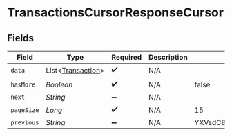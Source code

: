 # TransactionsCursorResponseCursor


## Fields

| Field                                                   | Type                                                    | Required                                                | Description                                             | Example                                                 |
| ------------------------------------------------------- | ------------------------------------------------------- | ------------------------------------------------------- | ------------------------------------------------------- | ------------------------------------------------------- |
| `data`                                                  | List<[Transaction](../../models/shared/Transaction.md)> | :heavy_check_mark:                                      | N/A                                                     |                                                         |
| `hasMore`                                               | *Boolean*                                               | :heavy_check_mark:                                      | N/A                                                     | false                                                   |
| `next`                                                  | *String*                                                | :heavy_minus_sign:                                      | N/A                                                     |                                                         |
| `pageSize`                                              | *Long*                                                  | :heavy_check_mark:                                      | N/A                                                     | 15                                                      |
| `previous`                                              | *String*                                                | :heavy_minus_sign:                                      | N/A                                                     | YXVsdCBhbmQgYSBtYXhpbXVtIG1heF9yZXN1bHRzLol=            |
